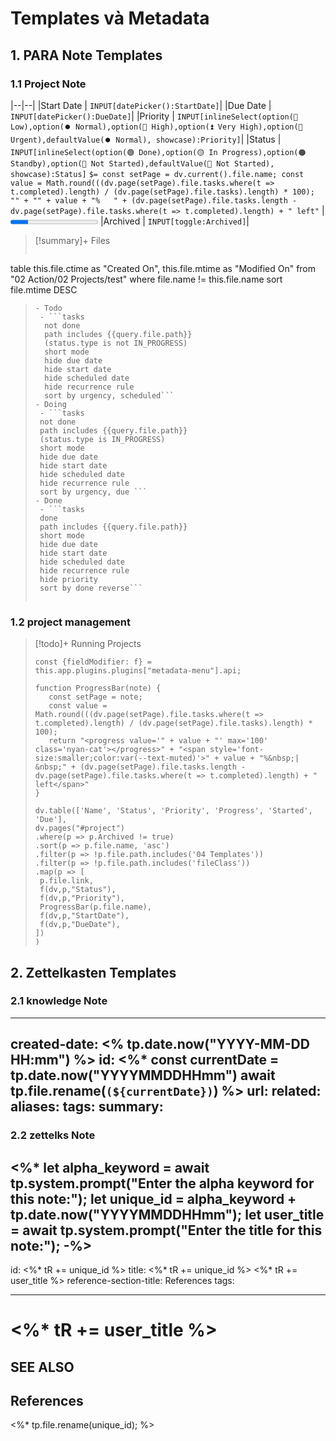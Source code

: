 # Templates và Metadata

## 1. PARA Note Templates

### 1.1 Project Note
|--|--|
|Start Date | `INPUT[datePicker():StartDate]`|
|Due Date   | `INPUT[datePicker():DueDate]`|
|Priority   | `INPUT[inlineSelect(option(🔽 Low),option(⏺️ Normal),option(🔼 High),option(⏫ Very High),option(🚩 Urgent),defaultValue(⏺️ Normal), showcase):Priority]`|
|Status     | `INPUT[inlineSelect(option(🟢 Done),option(🟡 In Progress),option(🟠 Standby),option(🔴 Not Started),defaultValue(🔴 Not Started), showcase):Status]`  `$= const setPage = dv.current().file.name; const value = Math.round(((dv.page(setPage).file.tasks.where(t => t.completed).length) / (dv.page(setPage).file.tasks).length) * 100); "" + "" + value + "%   " + (dv.page(setPage).file.tasks.length - dv.page(setPage).file.tasks.where(t => t.completed).length) + " left"` | <progress value ="20" max="100" class="nyan-cat" ></progress>
|Archived   | `INPUT[toggle:Archived]`|
>[!summary]+ Files
>```dataview
table this.file.ctime as "Created On", this.file.mtime as "Modified On"
from "02 Action/02 Projects/test"
where file.name != this.file.name
sort file.mtime DESC
>```>[!kanban]+
> - Todo
>  - ```tasks
>   not done
>   path includes {{query.file.path}}
>   (status.type is not IN_PROGRESS)
>   short mode
>   hide due date
>   hide start date
>   hide scheduled date
>   hide recurrence rule
>   sort by urgency, scheduled```
> - Doing
>  - ```tasks
>  not done
>  path includes {{query.file.path}}
>  (status.type is IN_PROGRESS)
>  short mode
>  hide due date
>  hide start date
>  hide scheduled date
>  hide recurrence rule
>  sort by urgency, due ```
> - Done
>  - ```tasks
>  done
>  path includes {{query.file.path}}
>  short mode
>  hide due date
>  hide start date
>  hide scheduled date
>  hide recurrence rule
>  hide priority
>  sort by done reverse```
>  

### 1.2 project management

> [!todo]+ Running Projects
>```dataviewjs
>const {fieldModifier: f} =
>this.app.plugins.plugins["metadata-menu"].api;
>
>function ProgressBar(note) {
>    const setPage = note; 
>    const value = Math.round(((dv.page(setPage).file.tasks.where(t => t.completed).length) / (dv.page(setPage).file.tasks).length) * 100); 
>    return "<progress value='" + value + "' max='100' class='nyan-cat'></progress>" + "<span style='font-size:smaller;color:var(--text-muted)'>" + value + "%&nbsp;| &nbsp;" + (dv.page(setPage).file.tasks.length - dv.page(setPage).file.tasks.where(t => t.completed).length) + " left</span>"
>}
>
>dv.table(['Name', 'Status', 'Priority', 'Progress', 'Started', 'Due'],
> dv.pages("#project")
> .where(p => p.Archived != true)
> .sort(p => p.file.name, 'asc')
> .filter(p => !p.file.path.includes('04 Templates'))
> .filter(p => !p.file.path.includes('fileClass'))
> .map(p => [
>  p.file.link,
>  f(dv,p,"Status"),
>  f(dv,p,"Priority"),
>  ProgressBar(p.file.name),
>  f(dv,p,"StartDate"),
>  f(dv,p,"DueDate"),
> ])
>)
>````

## 2. Zettelkasten Templates

### 2.1 knowledge Note
---
created-date: <% tp.date.now("YYYY-MM-DD HH:mm") %>
id: <%* const currentDate = tp.date.now("YYYYMMDDHHmm")
await tp.file.rename(`(${currentDate})`) %>
url: 
related: 
aliases: 
tags: 
summary:
---


### 2.2 zettelks Note
<%*
let alpha_keyword = await tp.system.prompt("Enter the alpha keyword for this note:");
let unique_id = alpha_keyword + tp.date.now("YYYYMMDDHHmm");
let user_title = await tp.system.prompt("Enter the title for this note:");
-%>
---
id: <%* tR += unique_id %>
title: <%* tR += unique_id %> <%* tR += user_title %>
reference-section-title: References
tags:

---

# <%* tR += user_title %>

## SEE ALSO

## References

<%* tp.file.rename(unique_id); %>


